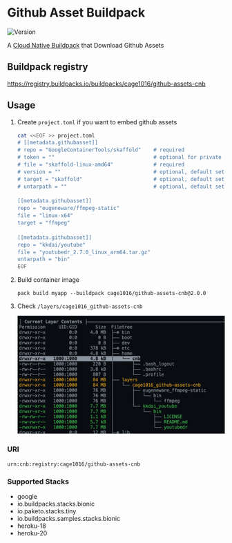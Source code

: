 # Github Asset Buildpack

![Version](https://img.shields.io/badge/dynamic/json?url=https://cnb-registry-api.herokuapp.com/api/v1/buildpacks/cage1016/github-assets-cnb&label=Version&query=$.latest.version)

A [Cloud Native Buildpack](https://buildpacks.io) that Download Github Assets


## Buildpack registry

https://registry.buildpacks.io/buildpacks/cage1016/github-assets-cnb

## Usage

1. Create `project.toml` if you want to embed github assets

    ```bash
    cat <<EOF >> project.toml
    # [[metadata.githubasset]]
    # repo = "GoogleContainerTools/skaffold"    # required
    # token = ""                                # optional for private repo
    # file = "skaffold-linux-amd64"             # required
    # version = ""                              # optional, default set to "latest"
    # target = "skaffold"                       # optional, default set to file name
    # untarpath = ""                            # optional, default set to asset layer (".gz", ".sz", ".xz", ".lz4", "tgz", "zip", ".tar", ".bz2")

    [[metadata.githubasset]]
    repo = "eugeneware/ffmpeg-static"
    file = "linux-x64"
    target = "ffmpeg"

    [[metadata.githubasset]]
    repo = "kkdai/youtube"
    file = "youtubedr_2.7.0_linux_arm64.tar.gz"
    untarpath = "bin"
    EOF
    ```

1. Build container image

    ```
    pack build myapp --buildpack cage1016/github-assets-cnb@2.0.0
    ```

1. Check `/layers/cage1016_github-assets-cnb`

    ![](snipaste.png)

### URI

```
urn:cnb:registry:cage1016/github-assets-cnb
```

### Supported Stacks

- google
- io.buildpacks.stacks.bionic
- io.paketo.stacks.tiny
- io.buildpacks.samples.stacks.bionic
- heroku-18
- heroku-20